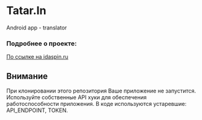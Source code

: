 # Tatar.In
Android app - translator
### Подробнее о проекте:
[По ссылке на idaspin.ru](http://idaspin.ru/portfolio/tatarin/)

## Внимание
При клонировании этого репозитория Ваше приложение не запустится. Используйте собственные API хуки для обеспечения работоспособности приложения. В коде используются устаревшие: API_ENDPOINT, TOKEN. 
